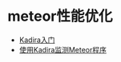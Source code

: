 # meteor性能优化


-  [Kadira入门](Getting-Started-With-Kadira.md)
-  [使用Kadira监测Meteor程序](Monitoring-Meteor-With-Kadira.md)
